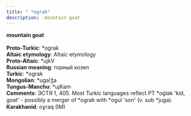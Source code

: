 ```yaml
---
title: " *ograk"
description:  mountain goat
---
```

<strong> mountain goat</strong><br><br>
<strong>Proto-Turkic</strong>:  *ograk<br>
<strong>Altaic etymology</strong>:  Altaic etymology<br>
<strong> Proto-Altaic</strong>:  *ujkV<br>
<strong>Russian meaning</strong>:  горный козел<br>
<strong>Turkic</strong>:  *ograk<br>
<strong>Mongolian</strong>:  *ugalǯa<br>
<strong>Tungus-Manchu</strong>:  *ujKam<br>
<strong>Comments</strong>:  ЭСТЯ 1, 405. Most Turkic languages reflect PT *oglak 'kid, goat' - possibly a merger of *ograk with *ogul 'son' (v. sub *i̯uga).<br>
<strong>Karakhanid</strong>:  oɣraq (IM)<br>



